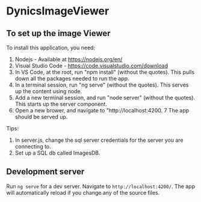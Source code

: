 # DynicsImageViewer


## To set up the image Viewer

To install this application, you need:

1. Nodejs - Available at https://nodejs.org/en/
2. Visual Studio Code - https://code.visualstudio.com/download
3. In VS Code, at the root, run "npm install" (without the quotes). This pulls down all the packages needed to run the app.
4. In a terminal session, run "ng serve" (without the quotes). This serves up the content using node.
5. Add a new terminal session, and run "node server" (without the quotes). This starts up the server component. 
6. Open a new brower, and navigate to "http://localhost:4200.
7 The app should be served up.

Tips:
1. In server.js, change the sql server credentials for the server you are connecting to.
2. Set up a SQL db called ImagesDB.


## Development server

Run `ng serve` for a dev server. Navigate to `http://localhost:4200/`. The app will automatically reload if you change any of the source files.
